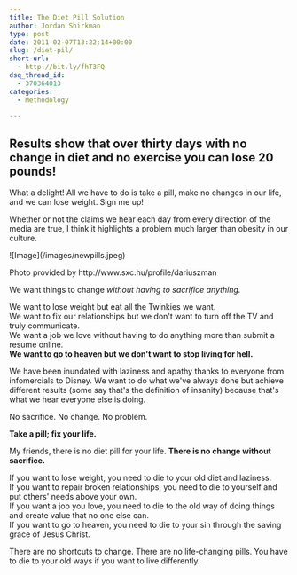 ```yaml
---
title: The Diet Pill Solution
author: Jordan Shirkman
type: post
date: 2011-02-07T13:22:14+00:00
slug: /diet-pil/
short-url:
  - http://bit.ly/fhT3FQ
dsq_thread_id:
  - 370364013
categories:
  - Methodology

---
```

## Results show that over thirty days with no change in diet and no exercise you can lose 20 pounds!

What a delight! All we have to do is take a pill, make no changes in our life, and we can lose weight. Sign me up!

Whether or not the claims we hear each day from every direction of the media are true, I think it highlights a problem much larger than obesity in our culture.

<div style="width: 449px" class="wp-caption aligncenter">
  ![Image](/images/newpills.jpeg)
  
  <p class="wp-caption-text">
    Photo provided by http://www.sxc.hu/profile/dariuszman
  </p>
</div>

We want things to change _without having to sacrifice anything._

We want to lose weight but eat all the Twinkies we want.  
We want to fix our relationships but we don't want to turn off the TV and truly communicate.  
We want a job we love without having to do anything more than submit a resume online.  
 **We want to go to heaven but we don't want to stop living for hell.**

We have been inundated with laziness and apathy thanks to everyone from infomercials to Disney. We want to do what we've always done but achieve different results (some say that's the definition of insanity) because that's what we hear everyone else is doing.

No sacrifice. No change. No problem.

**Take a pill; fix your life.**

My friends, there is no diet pill for your life. **There is no change without sacrifice.**

If you want to lose weight, you need to die to your old diet and laziness.  
If you want to repair broken relationships, you need to die to yourself and put others' needs above your own.  
If you want a job you love, you need to die to the old way of doing things and create value that no one else can.  
If you want to go to heaven, you need to die to your sin through the saving grace of Jesus Christ.

There are no shortcuts to change. There are no life-changing pills. You have to die to your old ways if you want to live differently.